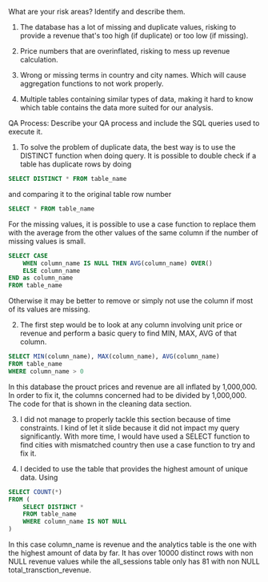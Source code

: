 What are your risk areas? Identify and describe them.

 1. The database has a lot of missing and duplicate values, risking to provide a revenue that's too high (if duplicate) or too low (if missing).

 2. Price numbers that are overinflated, risking to mess up revenue calculation.

 3. Wrong or missing terms in country and city names. Which will cause aggregation functions to not work properly. 

 4. Multiple tables containing similar types of data, making it hard to know which table contains the data more suited for our analysis. 


QA Process:
Describe your QA process and include the SQL queries used to execute it.

1. To solve the problem of duplicate data, the best way is to use the DISTINCT function when doing query. It is possible to double check if a table has duplicate rows by doing
```SQL
SELECT DISTINCT * FROM table_name
```
and comparing it to the original table row number
```SQL
SELECT * FROM table_name
```
For the missing values, it is possible to use a case function to replace them with the average from the other values of the same column if the number of missing values is small. 
```SQL
SELECT CASE
    WHEN column_name IS NULL THEN AVG(column_name) OVER()
    ELSE column_name
END as column_name
FROM table_name
```
Otherwise it may be better to remove or simply not use the column if most of its values are missing.

2. The first step would be to look at any column involving unit price or revenue and perform a basic query to find MIN, MAX, AVG of that column.
```SQL
SELECT MIN(column_name), MAX(column_name), AVG(column_name)
FROM table_name
WHERE column_name > 0 
```
In this database the prouct prices and revenue are all inflated by 1,000,000. In order to fix it,
the columns concerned had to be divided by 1,000,000. The code for that is shown in the cleaning data section. 

3. I did not manage to properly tackle this section because of time constraints. I kind of let it slide because it did not impact my query significantly. With more time, I would have used a SELECT function to find cities with mismatched country then use a case function to try and fix it. 

4. I decided to use the table that provides the highest amount of unique data. Using
```SQL 
SELECT COUNT(*)
FROM (
    SELECT DISTINCT * 
    FROM table_name
    WHERE column_name IS NOT NULL
)
```
In this case column_name is revenue and the analytics table is the one with the highest amount of data by far. It has over 10000 distinct rows with non NULL revenue values while the all_sessions table only has 81 with non NULL total_transction_revenue. 
